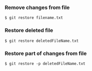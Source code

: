 ### Remove changes from file
```
$ git restore filename.txt
```

### Restore deleted file
```
$ git restore deletedFileName.txt
```

### Restore part of changes from file
```
$ git restore -p deletedFileName.txt
```